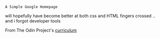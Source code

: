  	A Simple Google Homepage 

will hopefully have become better at both css and HTML
fingers crossed ..
and i forgot developer tools  

From The Odin Project's [curriculum](http://www.theodinproject.com/web-development-101/html-css)
